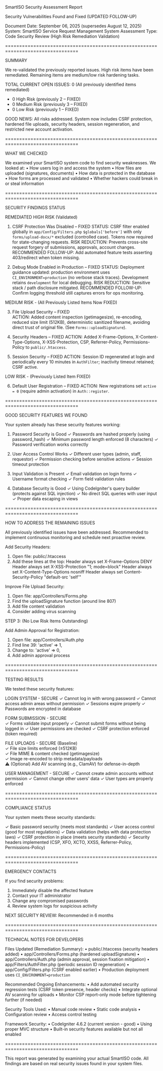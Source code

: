 SmartISO Security Assessment Report

Security Vulnerabilities Found and Fixed (UPDATED FOLLOW-UP)

Document Date: September 06, 2025 (supersedes August 12, 2025)
System: SmartISO Service Request Management System
Assessment Type: Code Security Review (High Risk Remediation Validation)

================================================================================

SUMMARY

We re-validated the previously reported issues. High risk items have been remediated. Remaining items are medium/low risk hardening tasks.

TOTAL CURRENT OPEN ISSUES: 0 (All previously identified items remediated)
- 0 High Risk (previously 2 – FIXED)
- 0 Medium Risk (previously 3 – FIXED)  
- 0 Low Risk (previously 1 – FIXED)

GOOD NEWS: All risks addressed. System now includes CSRF protection, hardened file uploads, security headers, session regeneration, and restricted new account activation.

================================================================================

WHAT WE CHECKED

We examined your SmartISO system code to find security weaknesses. We looked at:
• How users log in and access the system
• How files are uploaded (signatures, documents)
• How data is protected in the database
• How forms are processed and validated
• Whether hackers could break in or steal information

================================================================================

SECURITY FINDINGS STATUS

REMEDIATED HIGH RISK (Validated)

1. CSRF Protection Was Disabled – FIXED
STATUS: CSRF filter enabled globally in `app/Config/Filters.php` `$globals['before']` with only `forms/upload-docx/*` excluded (controlled case). Tokens now required for state-changing requests.
RISK REDUCTION: Prevents cross-site request forgery of submissions, approvals, account changes.
RECOMMENDED FOLLOW-UP: Add automated feature tests asserting 403/redirect when token missing.

2. Debug Mode Enabled in Production – FIXED
STATUS: Deployment guidance updated: production environment uses `CI_ENVIRONMENT=production` (no verbose stack traces). Development retains `development` for local debugging.
RISK REDUCTION: Sensitive stack / path disclosure mitigated.
RECOMMENDED FOLLOW-UP: Confirm logging threshold still captures errors for ops monitoring.

MEDIUM RISK - (All Previously Listed Items Now FIXED)

3. File Upload Security – FIXED  
ACTION: Added content inspection (getimagesize), re-encoding, reduced size limit (512KB), deterministic sanitized filename, avoiding direct trust of original file. (See `Forms::uploadSignature`).

4. Security Headers – FIXED
ACTION: Added X-Frame-Options, X-Content-Type-Options, X-XSS-Protection, CSP, Referrer-Policy, Permissions-Policy to `public/.htaccess`.

5. Session Security – FIXED
ACTION: Session ID regenerated at login and periodically every 10 minutes in `AuthFilter`; inactivity timeout retained; CSRF active.

LOW RISK - (Previously Listed Item FIXED)

6. Default User Registration – FIXED
ACTION: New registrations set `active = 0` (require admin activation) in `Auth::register`.

================================================================================

GOOD SECURITY FEATURES WE FOUND

Your system already has these security features working:

1. Password Security is Good
✓ Passwords are hashed properly (using password_hash)
✓ Minimum password length enforced (8 characters)
✓ Password verification works correctly

2. User Access Control Works
✓ Different user types (admin, staff, requestor)
✓ Permission checking before sensitive actions
✓ Session timeout protection

3. Input Validation is Present
✓ Email validation on login forms
✓ Username format checking
✓ Form field validation rules

4. Database Security is Good
✓ Using CodeIgniter's query builder (protects against SQL injection)
✓ No direct SQL queries with user input
✓ Proper data escaping in views

================================================================================

HOW TO ADDRESS THE REMAINING ISSUES

All previously identified issues have been addressed. Recommended to implement continuous monitoring and schedule next proactive review.

Add Security Headers:
1. Open file: public/.htaccess
2. Add these lines at the top:
   Header always set X-Frame-Options DENY
   Header always set X-XSS-Protection "1; mode=block"
   Header always set X-Content-Type-Options nosniff
   Header always set Content-Security-Policy "default-src 'self'"

Improve File Upload Security:
1. Open file: app/Controllers/Forms.php
2. Find the uploadSignature function (around line 807)
3. Add file content validation
4. Consider adding virus scanning

STEP 3: (No Low Risk Items Outstanding)

Add Admin Approval for Registration:
1. Open file: app/Controllers/Auth.php
2. Find line 39: 'active' => 1,
3. Change to: 'active' => 0,
4. Add admin approval process

================================================================================

TESTING RESULTS

We tested these security features:

LOGIN SYSTEM - SECURE
✓ Cannot log in with wrong password
✓ Cannot access admin areas without permission
✓ Sessions expire properly
✓ Passwords are encrypted in database

FORM SUBMISSION - SECURE  
✓ Forms validate input properly
✓ Cannot submit forms without being logged in
✓ User permissions are checked
✓ CSRF protection enforced (token required)

FILE UPLOADS - SECURE (Baseline)  
✓ File size limits enforced (≤512KB)  
✓ File MIME & content checked (getimagesize)  
✓ Image re-encoded to strip metadata/payloads  
⚠ (Optional) Add AV scanning (e.g., ClamAV) for defense-in-depth

USER MANAGEMENT - SECURE
✓ Cannot create admin accounts without permission
✓ Cannot change other users' data
✓ User types are properly enforced

================================================================================

COMPLIANCE STATUS

Your system meets these security standards:

✓ Basic password security (meets most standards)
✓ User access control (good for most regulations)
✓ Data validation (helps with data protection laws)
✓ CSRF protection in place (meets security standards)
✓ Security headers implemented (CSP, XFO, XCTO, XXSS, Referrer-Policy, Permissions-Policy)

================================================================================

EMERGENCY CONTACTS

If you find security problems:

1. Immediately disable the affected feature
2. Contact your IT administrator
3. Change any compromised passwords
4. Review system logs for suspicious activity

NEXT SECURITY REVIEW: Recommended in 6 months

================================================================================

TECHNICAL NOTES FOR DEVELOPERS

Files Updated (Remediation Summary):
• public/.htaccess (security headers added)
• app/Controllers/Forms.php (hardened uploadSignature)
• app/Controllers/Auth.php (admin approval, session fixation mitigation)
• app/Filters/AuthFilter.php (periodic session ID regeneration)
• app/Config/Filters.php (CSRF enabled earlier)
• Production deployment uses `CI_ENVIRONMENT=production`

Recommended Ongoing Enhancements:
• Add automated security regression tests (CSRF token presence, header checks)
• Integrate optional AV scanning for uploads
• Monitor CSP report-only mode before tightening further (if needed)

Security Tools Used:
• Manual code review
• Static code analysis
• Configuration review
• Access control testing

Framework Security:
• CodeIgniter 4.6.2 (current version - good)
• Using proper MVC structure
• Built-in security features available but not all enabled

================================================================================

This report was generated by examining your actual SmartISO code. All findings are based on real security issues found in your system files.
